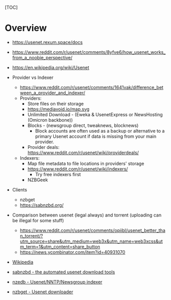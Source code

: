 [TOC]

# Overview

- https://usenet.rexum.space/docs
- https://www.reddit.com/r/usenet/comments/8yfve6/how_usenet_works_from_a_noobie_perspective/
- https://en.wikipedia.org/wiki/Usenet
- Provider vs Indexer
    + https://www.reddit.com/r/usenet/comments/1641vak/difference_between_a_provider_and_indexer/
    + Providers:
        * Store files on their storage
        * https://mediavoid.io/map.svg
        * Unlimited Download - (Eweka & UsenetExpress or NewsHosting
          (Omicron backbone))
        * Blocks - (newsgroup direct, tweaknews, blocknews)
            - Block accounts are often used as a backup or alternative
              to a primary Usenet account if data is missing from your
              main provider.
        * Provider deals: https://www.reddit.com/r/usenet/wiki/providerdeals/
    + Indexers:
        * Map file metadata to file locations in providers' storage
        * https://www.reddit.com/r/usenet/wiki/indexers/
            + Try free indexers first
        * NZBGeek
- Clients
    + nzbget
    + https://sabnzbd.org/
- Comparison between usenet (legal always) and torrent (uploading can be
  illegal for some stuff)
    + https://www.reddit.com/r/usenet/comments/opiibl/usenet_better_than_torrent/?utm_source=share&utm_medium=web3x&utm_name=web3xcss&utm_term=1&utm_content=share_button
    + https://news.ycombinator.com/item?id=40931070

- [Wikipedia](https://en.wikipedia.org/wiki/Usenet)
- [sabnzbd - the automated usenet download tools](https://github.com/sabnzbd/sabnzbd)
- [nzedb - Usenet/NNTP/Newsgroup indexer](https://github.com/nZEDb/nZEDb)
- [nzbget - Usenet downloader](https://github.com/nzbget/nzbget)
